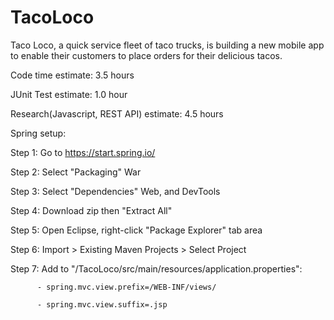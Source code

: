 # TacoLoco
Taco Loco, a quick service fleet of taco trucks, is building a new mobile app to enable their customers to place orders for their delicious tacos.

Code time estimate: 3.5 hours

JUnit Test estimate: 1.0 hour

Research(Javascript, REST API) estimate: 4.5 hours

Spring setup:

  Step 1: Go to https://start.spring.io/
  
  Step 2: Select "Packaging" War
  
  Step 3: Select "Dependencies" Web, and DevTools
  
  Step 4: Download zip then "Extract All"
  
  Step 5: Open Eclipse, right-click "Package Explorer" tab area
  
  Step 6: Import > Existing Maven Projects > Select Project
  
  Step 7: Add to "/TacoLoco/src/main/resources/application.properties":
  
          - spring.mvc.view.prefix=/WEB-INF/views/
          
          - spring.mvc.view.suffix=.jsp
  
